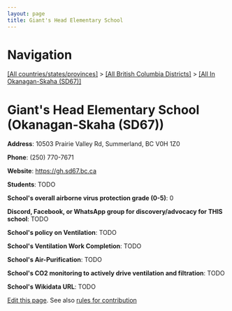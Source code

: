```yaml
---
layout: page
title: Giant's Head Elementary School
---
```

# Navigation

[[All countries/states/provinces]](../../..) > [[All British Columbia Districts]](../..) > [[All In Okanagan-Skaha (SD67)]](..)

# Giant's Head Elementary School (Okanagan-Skaha (SD67))

**Address**: 10503 Prairie Valley Rd, Summerland, BC V0H 1Z0

**Phone**: (250) 770-7671

**Website**: <https://gh.sd67.bc.ca>

**Students**: TODO

**School's overall airborne virus protection grade (0-5)**: 0

**Discord, Facebook, or WhatsApp group for discovery/advocacy for THIS school**: TODO

**School's policy on Ventilation**: TODO

**School's Ventilation Work Completion**: TODO

**School's Air-Purification**: TODO

**School's CO2 monitoring to actively drive ventilation and filtration**: TODO

**School's Wikidata URL**: TODO


[Edit this page](https://github.com/ventilate-schools/BC/edit/main/./Okanagan-Skaha_(SD67)/Giant's_Head_Elementary_School.md). See also [rules for contribution](../../../contribution-rules/)